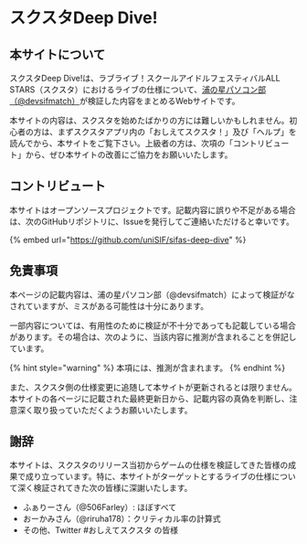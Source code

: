 # スクスタDeep Dive!

## 本サイトについて

スクスタDeep Dive!は、ラブライブ！スクールアイドルフェスティバルALL STARS（スクスタ）におけるライブの仕様について、[浦の星パソコン部（@devsifmatch）](https://twitter.com/devsifmatch)が検証した内容をまとめるWebサイトです。

本サイトの内容は、スクスタを始めたばかりの方には難しいかもしれません。初心者の方は、まずスクスタアプリ内の「おしえてスクスタ！」及び「ヘルプ」を読んでから、本サイトをご覧下さい。上級者の方は、次項の「コントリビュート」から、ぜひ本サイトの改善にご協力をお願いいたします。

## コントリビュート

本サイトはオープンソースプロジェクトです。記載内容に誤りや不足がある場合は、次のGitHubリポジトリに、Issueを発行してご連絡いただけると幸いです。

{% embed url="https://github.com/uniSIF/sifas-deep-dive" %}

## 免責事項 <a id="&#x672C;&#x30B5;&#x30A4;&#x30C8;&#x306E;&#x8A18;&#x8F09;&#x5185;&#x5BB9;&#x306B;&#x3064;&#x3044;&#x3066;"></a>

本ページの記載内容は、浦の星パソコン部（@devsifmatch）によって検証がなされていますが、ミスがある可能性は十分にあります。

一部内容については、有用性のために検証が不十分であっても記載している場合があります。その場合は、次のように、当該内容に推測が含まれることを併記しています。

{% hint style="warning" %}
本項には、推測が含まれます。
{% endhint %}

また、スクスタ側の仕様変更に追随して本サイトが更新されるとは限りません。本サイトの各ページに記載された最終更新日から、記載内容の真偽を判断し、注意深く取り扱っていただくようお願いいたします。

## 謝辞

本サイトは、スクスタのリリース当初からゲームの仕様を検証してきた皆様の成果で成り立っています。特に、本サイトがターゲットとするライブの仕様について深く検証されてきた次の皆様に深謝いたします。

* ふぁりーさん（@506Farley）: ほぼすべて
* おーかみさん（@riruha178）：クリティカル率の計算式
* その他、Twitter \#おしえてスクスタ の皆様

